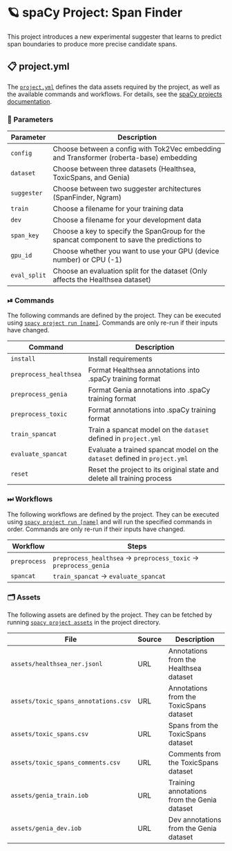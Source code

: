 <!-- SPACY PROJECT: AUTO-GENERATED DOCS START (do not remove) -->

# 🪐 spaCy Project: Span Finder

This project introduces a new experimental suggester that learns to predict span boundaries to produce more precise candidate spans.

## 📋 project.yml

The [`project.yml`](project.yml) defines the data assets required by the
project, as well as the available commands and workflows. For details, see the
[spaCy projects documentation](https://spacy.io/usage/projects).

### 🔧 Parameters

| Parameter    | Description                                                                                |
| ------------ | ------------------------------------------------------------------------------------------ |
| `config`     | Choose between a config with Tok2Vec embedding and Transformer (roberta-base) embedding    |
| `dataset`    | Choose between three datasets (Healthsea, ToxicSpans, and Genia)                           |
| `suggester`  | Choose between two suggester architectures (SpanFinder, Ngram)                             |
| `train`      | Choose a filename for your training data                                                   |
| `dev`        | Choose a filename for your development data                                                |
| `span_key`   | Choose a key to specify the SpanGroup for the spancat component to save the predictions to |
| `gpu_id`     | Choose whether you want to use your GPU (device number) or CPU (-1)                        |
| `eval_split` | Choose an evaluation split for the dataset (Only affects the Healthsea dataset)            |

### ⏯ Commands

The following commands are defined by the project. They
can be executed using [`spacy project run [name]`](https://spacy.io/api/cli#project-run).
Commands are only re-run if their inputs have changed.

| Command                | Description                                                                |
| ---------------------- | -------------------------------------------------------------------------- |
| `install`              | Install requirements                                                       |
| `preprocess_healthsea` | Format Healthsea annotations into .spaCy training format                   |
| `preprocess_genia`     | Format Genia annotations into .spaCy training format                       |
| `preprocess_toxic`     | Format annotations into .spaCy training format                             |
| `train_spancat`        | Train a spancat model on the `dataset` defined in `project.yml`            |
| `evaluate_spancat`     | Evaluate a trained spancat model on the `dataset` defined in `project.yml` |
| `reset`                | Reset the project to its original state and delete all training process    |

### ⏭ Workflows

The following workflows are defined by the project. They
can be executed using [`spacy project run [name]`](https://spacy.io/api/cli#project-run)
and will run the specified commands in order. Commands are only re-run if their
inputs have changed.

| Workflow     | Steps                                                                      |
| ------------ | -------------------------------------------------------------------------- |
| `preprocess` | `preprocess_healthsea` &rarr; `preprocess_toxic` &rarr; `preprocess_genia` |
| `spancat`    | `train_spancat` &rarr; `evaluate_spancat`                                  |

### 🗂 Assets

The following assets are defined by the project. They can
be fetched by running [`spacy project assets`](https://spacy.io/api/cli#project-assets)
in the project directory.

| File                                 | Source | Description                                 |
| ------------------------------------ | ------ | ------------------------------------------- |
| `assets/healthsea_ner.jsonl`         | URL    | Annotations from the Healthsea dataset      |
| `assets/toxic_spans_annotations.csv` | URL    | Annotations from the ToxicSpans dataset     |
| `assets/toxic_spans.csv`             | URL    | Spans from the ToxicSpans dataset           |
| `assets/toxic_spans_comments.csv`    | URL    | Comments from the ToxicSpans dataset        |
| `assets/genia_train.iob`             | URL    | Training annotations from the Genia dataset |
| `assets/genia_dev.iob`               | URL    | Dev annotations from the Genia dataset      |

<!-- SPACY PROJECT: AUTO-GENERATED DOCS END (do not remove) -->
